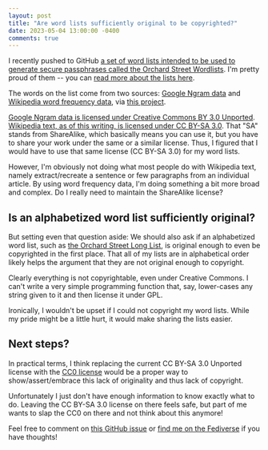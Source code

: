 ```yaml
---
layout: post
title: "Are word lists sufficiently original to be copyrighted?"
date: 2023-05-04 13:00:00 -0400
comments: true
---
```


I recently pushed to GitHub [a set of word lists intended to be used to generate secure passphrases called the Orchard Street Wordlists](https://github.com/sts10/orchard-street-wordlists). I'm pretty proud of them -- you can [read more about the lists here](https://sts10.github.io/2023/04/03/orchard-street-wordlists.html). 

The words on the list come from two sources: [Google Ngram data](https://storage.googleapis.com/books/ngrams/books/datasetsv3.html) and [Wikipedia word frequency data](https://dumps.wikimedia.org/enwiki/), via [this project](https://github.com/IlyaSemenov/wikipedia-word-frequency/). 

[Google Ngram data is licensed under Creative Commons BY 3.0 Unported](https://storage.googleapis.com/books/ngrams/books/datasetsv3.html). [Wikipedia text, as of this writing, is licensed under CC BY-SA 3.0](https://foundation.wikimedia.org/wiki/Policy:Terms_of_Use#7._Licensing_of_Content). That "SA" stands from ShareAlike, which basically means you can use it, but you have to share your work under the same or a similar license. Thus, I figured that I would have to use that same license (CC BY-SA 3.0) for my word lists. 

However, I'm obviously not doing what most people do with Wikipedia text, namely extract/recreate a sentence or few paragraphs from an individual article. By using word frequency data, I'm doing something a bit more broad and complex. Do I really need to maintain the ShareAlike license?

## Is an alphabetized word list sufficiently original?

But setting even that question aside: We should also ask if an alphabetized word list, such as [the Orchard Street Long List](https://github.com/sts10/orchard-street-wordlists/blob/main/lists/orchard-street-long.txt), is original enough to even be copyrighted in the first place. That all of my lists are in alphabetical order likely helps the argument that they are not original enough to copyright.

Clearly everything is not copyrightable, even under Creative Commons. I can't write a very simple programming function that, say, lower-cases any string given to it and then license it under GPL.

Ironically, I wouldn't be upset if I could not copyright my word lists. While my pride might be a little hurt, it would make sharing the lists easier. 

## Next steps?

In practical terms, I think replacing the current CC BY-SA 3.0 Unported license with the [CC0 license](https://creativecommons.org/share-your-work/public-domain/cc0/) would be a proper way to show/assert/embrace this lack of originality and thus lack of copyright.

Unfortunately I just don't have enough information to know exactly what to do. Leaving the CC BY-SA 3.0 license on there feels safe, but part of me wants to slap the CC0 on there and not think about this anymore!

Feel free to comment on [this GitHub issue](https://github.com/sts10/orchard-street-wordlists/issues/1) or [find me on the Fediverse](https://hachyderm.io/@schlink) if you have thoughts!

